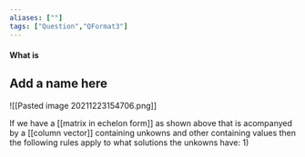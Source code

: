 ```yaml
---
aliases: [""]
tags: ["Question","QFormat3"]
---
```


#### What is
## Add a name here

![[Pasted image 20211223154706.png]]

If we have a [[matrix in echelon form]] as shown above that is acompanyed by a [[column vector]] containing unkowns and other containing values then the following rules apply to what solutions the unkowns have:
1) 